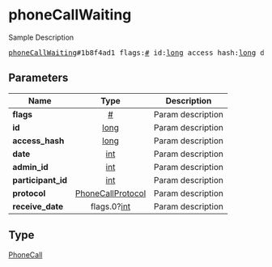 # phoneCallWaiting

Sample Description

<pre>
<a href="../constructor/phoneCallWaiting.md">phoneCallWaiting</a>#1b8f4ad1 flags:<a href="../type/#.md">#</a> id:<a href="../type/long.md">long</a> access_hash:<a href="../type/long.md">long</a> date:<a href="../type/int.md">int</a> admin_id:<a href="../type/int.md">int</a> participant_id:<a href="../type/int.md">int</a> protocol:<a href="../type/PhoneCallProtocol.md">PhoneCallProtocol</a> receive_date:flags.0?<a href="../type/int.md">int</a> = <a href="../type/PhoneCall.md">PhoneCall</a>;
</pre>
## Parameters

| Name | Type | Description |
|------|:----:|-------------|
| **flags** | <a href="../type/#.md">#</a> | Param description |
| **id** | <a href="../type/long.md">long</a> | Param description |
| **access_hash** | <a href="../type/long.md">long</a> | Param description |
| **date** | <a href="../type/int.md">int</a> | Param description |
| **admin_id** | <a href="../type/int.md">int</a> | Param description |
| **participant_id** | <a href="../type/int.md">int</a> | Param description |
| **protocol** | <a href="../type/PhoneCallProtocol.md">PhoneCallProtocol</a> | Param description |
| **receive_date** | flags.0?<a href="../type/int.md">int</a> | Param description |

## Type

<a href="../type/PhoneCall.md">PhoneCall</a>
